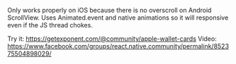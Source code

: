 Only works properly on iOS because there is no overscroll on Android
ScrollView. Uses Animated.event and native animations so it will
responsive even if the JS thread chokes.

Try it: https://getexponent.com/@community/apple-wallet-cards
Video: https://www.facebook.com/groups/react.native.community/permalink/852375504898029/
